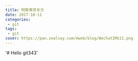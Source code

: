 ```yaml
---
title: 阿斯蒂芬东方
date: 2017-10-11
categories:
 - git
tags:
 - git
cover: https://pan.zealsay.com/mweb/blog/WechatIMG11.png 
---
```


'# Hello git343'
